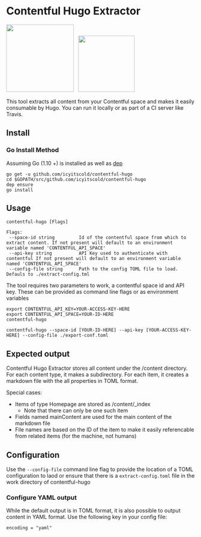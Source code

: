 # Contentful Hugo Extractor

<img src="https://d33wubrfki0l68.cloudfront.net/21d38ec2ccdfaacf6adc0b9921add9d18406493a/e1bcd/assets/images/logos/contentful-dark.svg" width="180" /> &nbsp; <img src="https://gohugo.io/img/hugo-logo.png" width="150" />

This tool extracts all content from your Contentful space and makes it easily consumable by Hugo. You can run it locally or as part of a CI server like Travis.

## Install

### Go Install Method

Assuming Go (1.10 +) is installed as well as [dep](https://golang.github.io/dep/)
```
go get -u github.com/icyitscold/contentful-hugo
cd $GOPATH/src/github.com/icyitscold/contentful-hugo
dep ensure
go install
```

## Usage

```
contentful-hugo [Flags]

Flags:
 --space-id string         Id of the contentful space from which to extract content. If not present will default to an environment variable named 'CONTENTFUL_API_SPACE'
 --api-key string          API Key used to authenticate with contentful If not present will default to an environment variable named 'CONTENTFUL_API_SPACE'
 --config-file string      Path to the config TOML file to load. Defauls to ./extract-config.tml
 ```

The tool requires two parameters to work, a contentful space id and API key. These can be provided as command line flags or as environment variables

```
export CONTENTFUL_API_KEY=YOUR-ACCESS-KEY-HERE
export CONTENTFUL_API_SPACE=YOUR-ID-HERE
contentful-hugo
```

```
contentful-hugo --space-id [YOUR-ID-HERE] --api-key [YOUR-ACCESS-KEY-HERE] --config-file ./export-conf.toml

```

## Expected output

Contentful Hugo Extractor stores all content under the /content directory. For each content type, it makes a subdirectory. For each item, it creates a markdown file with the all properties in TOML format.

Special cases:
 - Items of type Homepage are stored as /content/_index
   - Note that there can only be one such item
 - Fields named mainContent are used for the main content of the markdown file
 - File names are based on the ID of the item to make it easily referencable from related items (for the machine, not humans)

## Configuration
Use the `--config-file` command line flag to provide the location of a TOML configuration to laod or ensure that there is a `extract-config.toml` file in the work directory of contentful-hugo

### Configure YAML output

While the default output is in TOML format, it is also possible to output content in YAML format. Use the following key in your config file:

```
encoding = "yaml"
```
